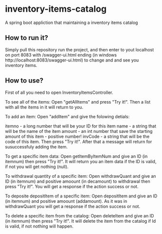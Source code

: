 # inventory-items-catalog
A spring boot appliction that maintaining a inventory items catalog

## How to run it?
Simply pull this repository run the project,
and then enter to yout localhost on port 8083 with /swagger-ui.html ending
(in windows http://localhost:8083/swagger-ui.html)
to change and and see you inventory items.

## How to use?
First of all you need
to open InventoryItemsController.

To see all of the items:
Open "getAllItems" and press "Try it!".
Then a list with all the items in it will
return to you.

To add an item:
Open "addItem" and give the folowing detials:

itemno - a long number that will be your ID for this item
name - a string that will be the name of the item
amount - an int number that save the starting amount of this item - positive number!
invCode - a string that will be the code of this item.
Then press "Try it!".
After that a message will return for susuccessfuly adding the item.

To get a specific item data:
Open getItemByItemNum and give an ID (in itemnum)
then press "Try it!".
It will return you an item data if
the ID is valid, if not you will get 
nothing (null).

To withdrawal quantity of a specific item:
Open withdrawQuant and give an ID (in itemnum)
and positive amoount (in decamount) to withdrawal
then press "Try it!".
You will get a response if the action
success or not.

To deposite depositItem of a specific item:
Open depositItem and give an ID (in itemnum)
and positive amoount (addamount).
As it was in withdrawQuant
you will get a response if the action
success or not.

To delete a specific item from the catalog:
Open deleteItem and give an ID (in itemnum)
then press "Try it!".
It will delete the item from the catalog
if Id is valid,
if not nothing will happen.

